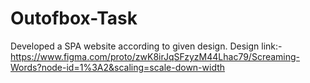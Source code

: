# Outofbox-Task
 Developed a SPA website according to given design.
 Design link:- https://www.figma.com/proto/zwK8irJqSFzyzM44Lhac79/Screaming-Words?node-id=1%3A2&scaling=scale-down-width
